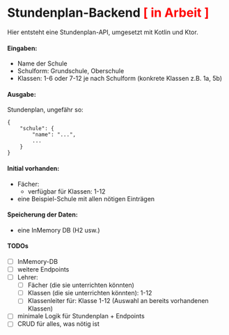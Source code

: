 # Stundenplan-Backend <span style="color:red"> [ in Arbeit ]</span>

Hier entsteht eine Stundenplan-API, umgesetzt mit Kotlin und Ktor.

#### Eingaben:

- Name der Schule
- Schulform: Grundschule, Oberschule
- Klassen: 1-6 oder 7-12 je nach Schulform (konkrete Klassen z.B. 1a, 5b)

#### Ausgabe:

Stundenplan, ungefähr so:

```
{
    "schule": {
        "name": "...",
        ...
    }
}
```

#### Initial vorhanden:

- Fächer:
  - verfügbar für Klassen: 1-12
- eine Beispiel-Schule mit allen nötigen Einträgen

#### Speicherung der Daten:

- eine InMemory DB (H2 usw.)

#### TODOs

- [ ] InMemory-DB
- [ ] weitere Endpoints
- [ ] Lehrer:
  - [ ] Fächer (die sie unterrichten könnten)
  - [ ] Klassen (die sie unterrichten könnten): 1-12
  - [ ] Klassenleiter für: Klasse 1-12 (Auswahl an bereits vorhandenen Klassen)
- [ ] minimale Logik für Stundenplan + Endpoints
- [ ] CRUD für alles, was nötig ist
